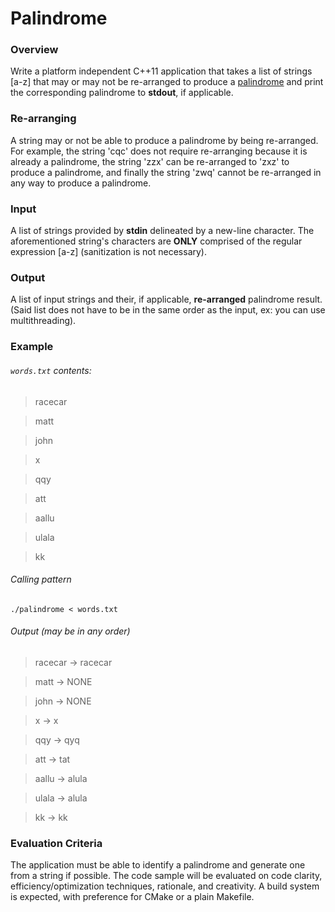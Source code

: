 # Palindrome

### Overview
Write a platform independent C++11 application that takes a list of strings [a-z] that may or may not be re-arranged to produce a [palindrome](https://en.wikipedia.org/wiki/Palindrome) and print the corresponding palindrome to **stdout**, if applicable.

### Re-arranging
A string may or not be able to produce a palindrome by being re-arranged. For example, the string 'cqc' does not require re-arranging because it is already a palindrome, the string 'zzx' can be re-arranged to 'zxz' to produce a palindrome, and finally the string 'zwq' cannot be re-arranged in any way to produce a palindrome.

### Input
A list of strings provided by **stdin** delineated by a new-line character. The aforementioned string's characters are **ONLY** comprised of the regular expression [a-z] (sanitization is not necessary).

### Output
A list of input strings and their, if applicable, **re-arranged** palindrome result. (Said list does not have to be in the same order as the input, ex: you can use multithreading).

### Example

###### `words.txt` contents:
> racecar

> matt

> john

> x

> qqy

> att

> aallu

> ulala

> kk

###### Calling pattern
`./palindrome < words.txt`


###### Output (may be in any order)
> racecar -> racecar

> matt -> NONE

> john -> NONE

> x -> x

> qqy -> qyq

> att -> tat

> aallu -> alula

> ulala -> alula

> kk -> kk

### Evaluation Criteria

The application must be able to identify a palindrome and generate one from a string if possible. The code sample will be evaluated on code clarity, efficiency/optimization techniques, rationale, and creativity. A build system is expected, with preference for CMake or a plain Makefile.
